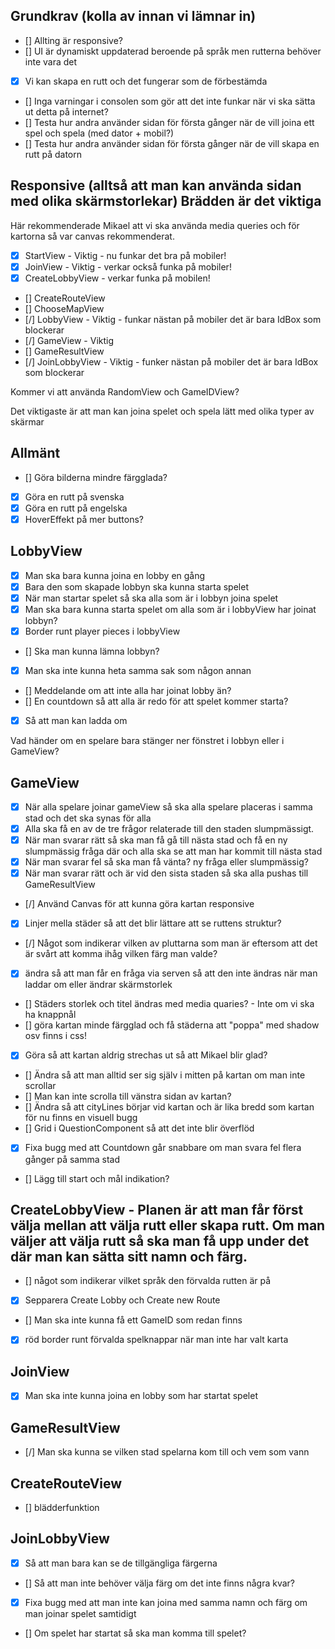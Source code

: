## Grundkrav (kolla av innan vi lämnar in)

- [] Allting är responsive?
- [] UI är dynamiskt uppdaterad beroende på språk men rutterna behöver inte vara det
- [x] Vi kan skapa en rutt och det fungerar som de förbestämda 
- [] Inga varningar i consolen som gör att det inte funkar när vi ska sätta ut detta på internet?
- [] Testa hur andra använder sidan för första gånger när de vill joina ett spel och spela (med dator + mobil?)
- [] Testa hur andra använder sidan för första gånger när de vill skapa en rutt på datorn

## Responsive (alltså att man kan använda sidan med olika skärmstorlekar) Brädden är det viktiga

Här rekommenderade Mikael att vi ska använda media queries och för kartorna så var canvas rekommenderat.

- [x] StartView - Viktig - nu funkar det bra på mobiler!
- [x] JoinView - Viktig - verkar också funka på mobiler!
- [x] CreateLobbyView - verkar funka på mobilen!
- [] CreateRouteView
- [] ChooseMapView
- [/] LobbyView - Viktig - funkar nästan på mobiler det är bara IdBox som blockerar
- [/] GameView - Viktig
- [] GameResultView
- [/] JoinLobbyView - Viktig - funker nästan på mobiler det är bara IdBox som blockerar

Kommer vi att använda RandomView och GameIDView?

Det viktigaste är att man kan joina spelet och spela lätt med olika typer av skärmar

## Allmänt

- [] Göra bilderna mindre färgglada?
- [X] Göra en rutt på svenska
- [x] Göra en rutt på engelska
- [X] HoverEffekt på mer buttons?

## LobbyView

- [x] Man ska bara kunna joina en lobby en gång
- [x] Bara den som skapade lobbyn ska kunna starta spelet
- [x] När man startar spelet så ska alla som är i lobbyn joina spelet
- [x] Man ska bara kunna starta spelet om alla som är i lobbyView har joinat lobbyn?
- [x] Border runt player pieces i lobbyView
- [] Ska man kunna lämna lobbyn?
- [x] Man ska inte kunna heta samma sak som någon annan
- [] Meddelande om att inte alla har joinat lobby än?
- [] En countdown så att alla är redo för att spelet kommer starta?
- [x] Så att man kan ladda om

Vad händer om en spelare bara stänger ner fönstret i lobbyn eller i GameView?

## GameView

- [x] När alla spelare joinar gameView så ska alla spelare placeras i samma stad och det ska synas för alla
- [x] Alla ska få en av de tre frågor relaterade till den staden slumpmässigt.
- [x] När man svarar rätt så ska man få gå till nästa stad och få en ny slumpmässig fråga där och alla ska se att man har kommit till nästa stad
- [x] När man svarar fel så ska man få vänta? ny fråga eller slumpmässig?
- [x] När man svarar rätt och är vid den sista staden så ska alla pushas till GameResultView
- [/] Använd Canvas för att kunna göra kartan responsive
- [x] Linjer mella städer så att det blir lättare att se ruttens struktur?
- [/] Något som indikerar vilken av pluttarna som man är eftersom att det är svårt att komma ihåg vilken färg man valde?
- [x] ändra så att man får en fråga via serven så att den inte ändras när man laddar om eller ändrar skärmstorlek
- [] Städers storlek och titel ändras med media quaries? - Inte om vi ska ha knappnål
- [] göra kartan minde färgglad och få städerna att "poppa" med shadow osv finns i css!
- [x] Göra så att kartan aldrig strechas ut så att Mikael blir glad?
- [] Ändra så att man alltid ser sig själv i mitten på kartan om man inte scrollar
- [] Man kan inte scrolla till vänstra sidan av kartan?
- [] Ändra så att cityLines börjar vid kartan och är lika bredd som kartan för nu finns en visuell bugg
- [] Grid i QuestionComponent så att det inte blir överflöd
- [x] Fixa bugg med att Countdown går snabbare om man svara fel flera gånger på samma stad
- [] Lägg till start och mål indikation?



## CreateLobbyView - Planen är att man får först välja mellan att välja rutt eller skapa rutt. Om man väljer att välja rutt så ska man få upp under det där man kan sätta sitt namn och färg.

- [] något som indikerar vilket språk den förvalda rutten är på
- [x] Sepparera Create Lobby och Create new Route
- [] Man ska inte kunna få ett GameID som redan finns
- [x] röd border runt förvalda spelknappar när man inte har valt karta 

## JoinView

- [x] Man ska inte kunna joina en lobby som har startat spelet

## GameResultView

- [/] Man ska kunna se vilken stad spelarna kom till och vem som vann

## CreateRouteView
- [] blädderfunktion

## JoinLobbyView

- [x] Så att man bara kan se de tillgängliga färgerna
- [] Så att man inte behöver välja färg om det inte finns några kvar?
- [x] Fixa bugg med att man inte kan joina med samma namn och färg om man joinar spelet samtidigt
- [] Om spelet har startat så ska man komma till spelet?